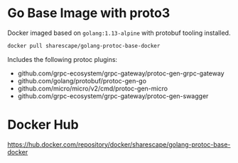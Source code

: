 # Go Base Image with proto3
Docker imaged based on `golang:1.13-alpine` with protobuf tooling installed.

```sh
docker pull sharescape/golang-protoc-base-docker
```

Includes the following protoc plugins: 
 - github.com/grpc-ecosystem/grpc-gateway/protoc-gen-grpc-gateway
 - github.com/golang/protobuf/protoc-gen-go
 - github.com/micro/micro/v2/cmd/protoc-gen-micro
 - github.com/grpc-ecosystem/grpc-gateway/protoc-gen-swagger

# Docker Hub
<https://hub.docker.com/repository/docker/sharescape/golang-protoc-base-docker>
